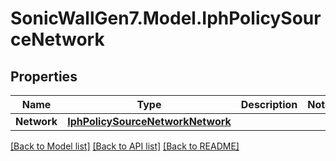 # SonicWallGen7.Model.IphPolicySourceNetwork

## Properties

Name | Type | Description | Notes
------------ | ------------- | ------------- | -------------
**Network** | [**IphPolicySourceNetworkNetwork**](IphPolicySourceNetworkNetwork.md) |  | 

[[Back to Model list]](../README.md#documentation-for-models) [[Back to API list]](../README.md#documentation-for-api-endpoints) [[Back to README]](../README.md)

